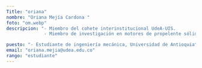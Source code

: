 ```yaml
---
Title: "oriana"
nombre: "Oriana Mejía Cardona "
foto: "om.webp"
descripcion: "- Miembro del cohete interinstitucional UdeA-UIS.
              - Miembro de investigación en motores de propelente sólido"

puesto: "- Estudiante de ingeniería mecánica, Universidad de Antioquia"
email: "oriana.mejia@udea.edu.co"
rango: "estudiante"
---
```


